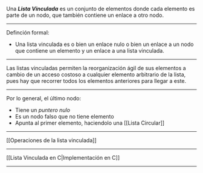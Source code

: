 Una ***Lista Vinculada*** es un conjunto de elementos donde cada elemento es parte de un nodo, que también contiene un enlace a otro nodo.
***
Definción formal:
- Una lista vinculada es o bien un enlace nulo o bien un enlace a un nodo que contiene un elemento y un enlace a una lista vinculada.
***
Las listas vinculadas permiten la reorganización ágil de sus elementos a cambio de un acceso costoso a cualquier elemento arbitrario de la lista, pues hay que recorrer todos los elementos anteriores para llegar a este.
***
Por lo general, el último nodo:
- Tiene un *puntero nulo*
- Es un nodo falso que no tiene elemento
- Apunta al primer elemento, haciendolo una [[Lista Circular]]
***
[[Operaciones de la lista vinculada]]
***
[[Lista Vinculada en C|Implementación en C]]
***
